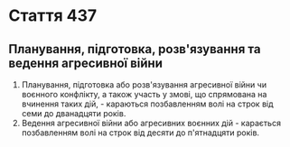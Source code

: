 Cтаття 437
====
Планування, підготовка, розв'язування та ведення агресивної війни
----
1. Планування, підготовка або розв'язування агресивної війни чи воєнного конфлікту, а також участь у змові, що спрямована на вчинення таких дій, -
караються позбавленням волі на строк від семи до дванадцяти років.
2. Ведення агресивної війни або агресивних воєнних дій -
карається позбавленням волі на строк від десяти до п'ятнадцяти років.
